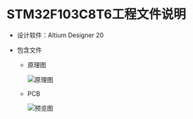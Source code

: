 # STM32F103C8T6工程文件说明

- 设计软件：Altium Designer 20

- 包含文件

  - 原理图

    ![原理图](G:\Altium\STM32F103C8T6最小系统\整理\原理图.png)

  - PCB

    ![预览图](G:\Altium\STM32F103C8T6最小系统\整理\预览图.png)

